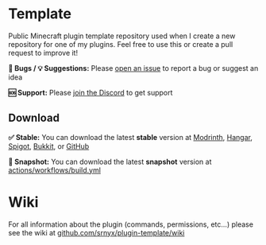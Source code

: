 # Template

Public Minecraft plugin template repository used when I create a new repository for one of my plugins. Feel free to use this or create a pull request to improve it!

**🐛 Bugs / 💡 Suggestions:** Please [open an issue](https://github.com/srnyx/plugin-template/issues/new/choose) to report a bug or suggest an idea

**🆘 Support:** Please [join the Discord](https://srnyx.com/discord) to get support

## Download

**✅ Stable:** You can download the latest **stable** version at [Modrinth](https://modrinth.com/plugin/plugin-template), [Hangar](https://hangar.papermc.io/srnyx/PluginTemplate), [Spigot](https://spigotmc.org/resources/######), [Bukkit](https://dev.bukkit.org/projects/plugin-template), or [GitHub](https://github.com/srnyx/plugin-template/releases)

**🚧 Snapshot:** You can download the latest **snapshot** version at [actions/workflows/build.yml](https://github.com/srnyx/plugin-template/actions/workflows/build.yml)

# Wiki

For all information about the plugin (commands, permissions, etc...) please see the wiki at [github.com/srnyx/plugin-template/wiki](https://github.com/srnyx/plugin-template/wiki)
